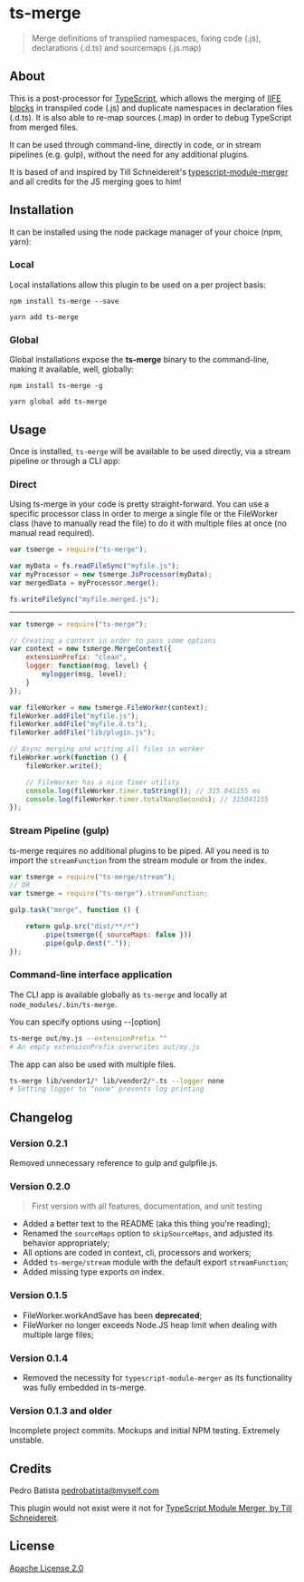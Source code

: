 # ts-merge

> Merge definitions of transpiled namespaces, fixing code (.js), declarations (.d.ts) and sourcemaps (.js.map)

## About

This is a post-processor for [TypeScript](https://www.typescriptlang.org/), which allows the merging of [IIFE blocks](https://developer.mozilla.org/en-US/docs/Glossary/IIFE) in transpiled code (.js) and duplicate namespaces in declaration files (.d.ts). It is also able to re-map sources (.map) in order to debug TypeScript from merged files.

It can be used through command-line, directly in code, or in stream pipelines (e.g. gulp), without the need for any additional plugins.

It is based of and inspired by Till Schneidereit's [typescript-module-merger](https://github.com/tschneidereit/typescript-module-merger) and all credits for the JS merging goes to him!

## Installation

It can be installed using the node package manager of your choice (npm, yarn):

### Local

Local installations allow this plugin to be used on a per project basis:

`npm install ts-merge --save`

`yarn add ts-merge`

### Global

Global installations expose the **ts-merge** binary to the command-line, making it available, well, globally:

`npm install ts-merge -g`

`yarn global add ts-merge`

## Usage

Once is installed, `ts-merge` will be available to be used directly, via a stream pipeline or through a CLI app:

### Direct

Using ts-merge in your code is pretty straight-forward. You can use a specific processor class in order to merge a single file or the FileWorker class (have to manually read the file) to do it with multiple files at once (no manual read required).

```javascript
var tsmerge = require("ts-merge");

var myData = fs.readFileSync("myfile.js");
var myProcessor = new tsmerge.JsProcessor(myData);
var mergedData = myProcessor.merge();

fs.writeFileSync("myfile.merged.js");
```

---

```javascript
var tsmerge = require("ts-merge");

// Creating a context in order to pass some options
var context = new tsmerge.MergeContext({
    extensionPrefix: "clean",
    logger: function(msg, level) {
        mylogger(msg, level);
    }
});

var fileWorker = new tsmerge.FileWorker(context);
fileWorker.addFile("myfile.js");
fileWorker.addFile("myfile.d.ts");
fileWorker.addFile("lib/plugin.js");

// Async merging and writing all files in worker
fileWorker.work(function () {
    fileWorker.write();

    // FileWorker has a nice Timer utility
    console.log(fileWorker.timer.toString()); // 315.041155 ms
    console.log(fileWorker.timer.totalNanoSeconds); // 315041155
});
```

### Stream Pipeline (gulp)

ts-merge requires no additional plugins to be piped. All you need is to import the `streamFunction` from the stream module or from the index.

```javascript
var tsmerge = require("ts-merge/stream");
// OR
var tsmerge = require("ts-merge").streamFunction;

gulp.task("merge", function () {

    return gulp.src("dist/**/*")
        .pipe(tsmerge({ sourceMaps: false }))
        .pipe(gulp.dest("."));
});
```

### Command-line interface application

The CLI app is available globally as `ts-merge` and locally at `node_modules/.bin/ts-merge`.

You can specify options using --[option]

```sh
ts-merge out/my.js --extensionPrefix ""
# An empty extensionPrefix overwrites out/my.js
```

The app can also be used with multiple files.

```sh
ts-merge lib/vendor1/* lib/vendor2/*.ts --logger none
# Setting logger to "none" prevents log printing
```

## Changelog

### Version 0.2.1

Removed unnecessary reference to gulp and gulpfile.js.

### Version 0.2.0

> First version with all features, documentation, and unit testing

- Added a better text to the README (aka this thing you're reading);
- Renamed the `sourceMaps` option to `skipSourceMaps`, and adjusted its behavior appropriately;
- All options are coded in context, cli, processors and workers;
- Added `ts-merge/stream` module with the default export `streamFunction`;
- Added missing type exports on index.

### Version 0.1.5

- FileWorker.workAndSave has been **deprecated**;
- FileWorker no longer exceeds Node.JS heap limit when dealing with multiple large files;

### Version 0.1.4

- Removed the necessity for `typescript-module-merger` as its functionality was fully embedded in ts-merge.

### Version 0.1.3 and older

Incomplete project commits. Mockups and initial NPM testing. Extremely unstable.

## Credits

Pedro Batista <pedrobatista@myself.com>

This plugin would not exist were it not for [TypeScript Module Merger, by Till Schneidereit](https://github.com/tschneidereit/typescript-module-merger).

## License

[Apache License 2.0](https://github.com/pjbatista/ts-merge/blob/master/LICENSE)
